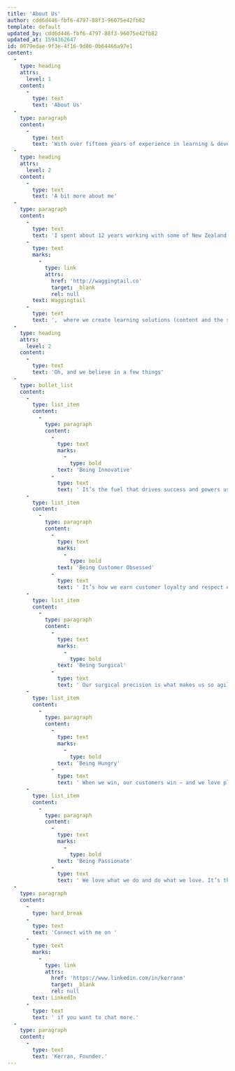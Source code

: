 ```yaml
---
title: 'About Us'
author: cdd6d446-fbf6-4797-88f3-96075e42fb82
template: default
updated_by: cdd6d446-fbf6-4797-88f3-96075e42fb82
updated_at: 1594362647
id: 0079edae-9f3e-4f16-9d86-0b64466a97e1
content:
  -
    type: heading
    attrs:
      level: 1
    content:
      -
        type: text
        text: 'About Us'
  -
    type: paragraph
    content:
      -
        type: text
        text: 'With over fifteen years of experience in learning & development, I was sick of seeing clumsy online courses that completely missed the mark, clunky systems and complicated pricing models. Knowing it could be done better, I started building Abbio, the instinctive LMS. '
  -
    type: heading
    attrs:
      level: 2
    content:
      -
        type: text
        text: 'A bit more about me'
  -
    type: paragraph
    content:
      -
        type: text
        text: 'I spent about 12 years working with some of New Zealand''s largest organisations, across many sectors and industries. As an employee, manager, consultant, contractor, freelancer and then business owner, I''ve heard it all. Well, I take that back, I haven''t heard someone jump for joy over their LMS. I''m keen to find the roadblocks, pain points and create something great. Oh, I''m not doing this alone. I run a little digital company called '
      -
        type: text
        marks:
          -
            type: link
            attrs:
              href: 'http://waggingtail.co'
              target: _blank
              rel: null
        text: Waggingtail
      -
        type: text
        text: ',  where we create learning solutions (content and the systems) for customers of all shapes and sizes. The small team that could will! Please join me if what I''ve said resonates, we could do with the help! '
  -
    type: heading
    attrs:
      level: 2
    content:
      -
        type: text
        text: 'Oh, and we believe in a few things'
  -
    type: bullet_list
    content:
      -
        type: list_item
        content:
          -
            type: paragraph
            content:
              -
                type: text
                marks:
                  -
                    type: bold
                text: 'Being Innovative'
              -
                type: text
                text: ' It’s the fuel that drives success and powers us. '
      -
        type: list_item
        content:
          -
            type: paragraph
            content:
              -
                type: text
                marks:
                  -
                    type: bold
                text: 'Being Customer Obsessed'
              -
                type: text
                text: ' It’s how we earn customer loyalty and respect every day.'
      -
        type: list_item
        content:
          -
            type: paragraph
            content:
              -
                type: text
                marks:
                  -
                    type: bold
                text: 'Being Surgical'
              -
                type: text
                text: ' Our surgical precision is what makes us so agile and accurate.'
      -
        type: list_item
        content:
          -
            type: paragraph
            content:
              -
                type: text
                marks:
                  -
                    type: bold
                text: 'Being Hungry'
              -
                type: text
                text: ' When we win, our customers win – and we love playing offence.'
      -
        type: list_item
        content:
          -
            type: paragraph
            content:
              -
                type: text
                marks:
                  -
                    type: bold
                text: 'Being Passionate'
              -
                type: text
                text: ' We love what we do and do what we love. It’s the only way.'
  -
    type: paragraph
    content:
      -
        type: hard_break
      -
        type: text
        text: 'Connect with me on '
      -
        type: text
        marks:
          -
            type: link
            attrs:
              href: 'https://www.linkedin.com/in/kerranm'
              target: _blank
              rel: null
        text: LinkedIn
      -
        type: text
        text: ' if you want to chat more.'
  -
    type: paragraph
    content:
      -
        type: text
        text: 'Kerran, Founder.'
---
```

